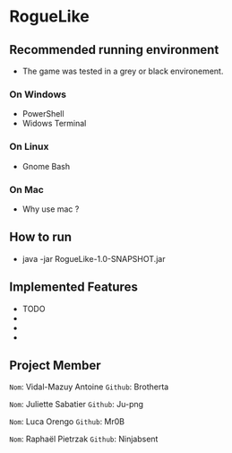 # RogueLike

## Recommended running environment 
 - The game was tested in a grey or black environement.
### On Windows
 - PowerShell
 - Widows Terminal

### On Linux
 - Gnome Bash

### On Mac
 - Why use mac ?

## How to run
- java -jar RogueLike-1.0-SNAPSHOT.jar

## Implemented Features
- TODO
-
-
-

## Project Member
`Nom`: Vidal-Mazuy Antoine 
`Github`: Brotherta

`Nom`: Juliette Sabatier
`Github`: Ju-png

`Nom`: Luca Orengo
`Github`: Mr0B

`Nom`: Raphaël Pietrzak
`Github`: Ninjabsent
